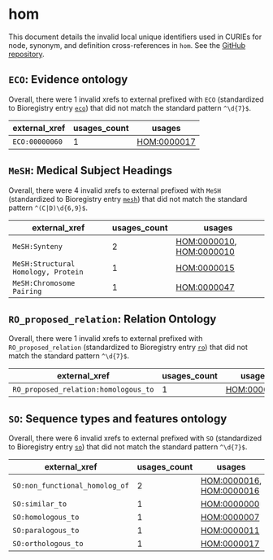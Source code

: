 # hom

This document details the invalid local unique identifiers used in CURIEs
for node, synonym, and definition cross-references in `hom`. See the [GitHub repository](https://github.com/BgeeDB/homology-ontology).


## `ECO`: Evidence ontology

Overall, there were 1 invalid
xrefs to external prefixed with `ECO` (standardized to Bioregistry
entry [`eco`](https://bioregistry.io/eco)) that
did not match the standard pattern `^\d{7}$`.

| external_xref   |   usages_count | usages                                            |
|-----------------|----------------|---------------------------------------------------|
| `ECO:00000060`  |              1 | [HOM:0000017](https://bioregistry.io/HOM:0000017) |

## `MeSH`: Medical Subject Headings

Overall, there were 4 invalid
xrefs to external prefixed with `MeSH` (standardized to Bioregistry
entry [`mesh`](https://bioregistry.io/mesh)) that
did not match the standard pattern `^(C|D)\d{6,9}$`.

| external_xref                       |   usages_count | usages                                                                                               |
|-------------------------------------|----------------|------------------------------------------------------------------------------------------------------|
| `MeSH:Synteny`                      |              2 | [HOM:0000010](https://bioregistry.io/HOM:0000010), [HOM:0000010](https://bioregistry.io/HOM:0000010) |
| `MeSH:Structural Homology, Protein` |              1 | [HOM:0000015](https://bioregistry.io/HOM:0000015)                                                    |
| `MeSH:Chromosome Pairing`           |              1 | [HOM:0000047](https://bioregistry.io/HOM:0000047)                                                    |

## `RO_proposed_relation`: Relation Ontology

Overall, there were 1 invalid
xrefs to external prefixed with `RO_proposed_relation` (standardized to Bioregistry
entry [`ro`](https://bioregistry.io/ro)) that
did not match the standard pattern `^\d{7}$`.

| external_xref                        |   usages_count | usages                                            |
|--------------------------------------|----------------|---------------------------------------------------|
| `RO_proposed_relation:homologous_to` |              1 | [HOM:0000007](https://bioregistry.io/HOM:0000007) |

## `SO`: Sequence types and features ontology

Overall, there were 6 invalid
xrefs to external prefixed with `SO` (standardized to Bioregistry
entry [`so`](https://bioregistry.io/so)) that
did not match the standard pattern `^\d{7}$`.

| external_xref                  |   usages_count | usages                                                                                               |
|--------------------------------|----------------|------------------------------------------------------------------------------------------------------|
| `SO:non_functional_homolog_of` |              2 | [HOM:0000016](https://bioregistry.io/HOM:0000016), [HOM:0000016](https://bioregistry.io/HOM:0000016) |
| `SO:similar_to`                |              1 | [HOM:0000000](https://bioregistry.io/HOM:0000000)                                                    |
| `SO:homologous_to`             |              1 | [HOM:0000007](https://bioregistry.io/HOM:0000007)                                                    |
| `SO:paralogous_to`             |              1 | [HOM:0000011](https://bioregistry.io/HOM:0000011)                                                    |
| `SO:orthologous_to`            |              1 | [HOM:0000017](https://bioregistry.io/HOM:0000017)                                                    |

